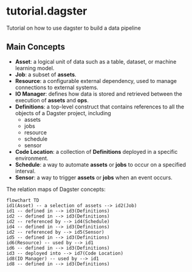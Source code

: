 # tutorial.dagster
Tutorial on how to use dagster to build a data pipeline

## Main Concepts

- **Asset**: a logical unit of data such as a table, dataset, or machine learning model.
- **Job**: a subset of **assets**.
- **Resource**: a configurable external dependency, used to manage connections to external systems.
- **IO Manager**: defines how data is stored and retrieved between the execution of **assets** and **ops**.
- **Definitions**: a top-level construct that contains references to all the objects of a Dagster project, including
  - assets
  - jobs
  - resource
  - schedule
  - sensor
- **Code Location**: a collection of **Definitions** deployed in a specific environment.
- **Schedule**: a way to automate **assets** or **jobs** to occur on a specified interval.
- **Sensor**: a way to trigger **assets** or **jobs** when an event occurs.

The relation maps of Dagster concepts:

```mermaid
flowchart TD
id1(Asset) -- a selection of assets --> id2(Job)
id1 -- defined in --> id3(Definitions)
id2 -- defined in --> id3(Definitions)
id2 -- referenced by --> id4(Schedule)
id4 -- defined in --> id3(Definitions)
id2 -- referenced by --> id5(Sensor)
id5 -- defined in --> id3(Definitions)
id6(Resource) -- used by --> id1
id6 -- defined in --> id3(Definitions)
id3 -- deployed into --> id7(Code Location)
id8(IO Manager) -- used by --> id1
id8 -- defined in --> id3(Definitions)
```
